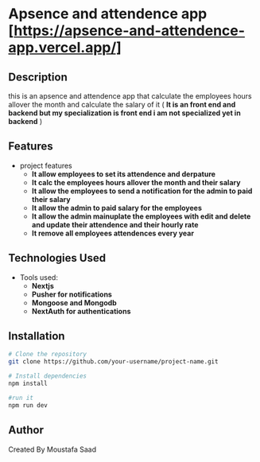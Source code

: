 # **Apsence and attendence app** [https://apsence-and-attendence-app.vercel.app/]

## Description

this is an apsence and attendence app that calculate the employees hours allover the month and calculate the salary of it
( **It is an front end and backend but my specialization is front end i am not specialized yet in backend** )

## Features

- project features
  - **It allow employees to set its attendence and derpature**
  - **It calc the employees hours allover the month and their salary**
  - **It allow the employees to send a notification for the admin to paid their salary**
  - **It allow the admin to paid salary for the employees**
  - **It allow the admin mainuplate the employees with edit and delete and update their attendence and their hourly rate**
  - **It remove all employees attendences every year**

## Technologies Used

- Tools used:
  - **Nextjs**
  - **Pusher for notifications**
  - **Mongoose and Mongodb**
  - **NextAuth for authentications**

## Installation

```bash
# Clone the repository
git clone https://github.com/your-username/project-name.git

# Install dependencies
npm install

#run it
npm run dev
```

## Author

Created By Moustafa Saad
